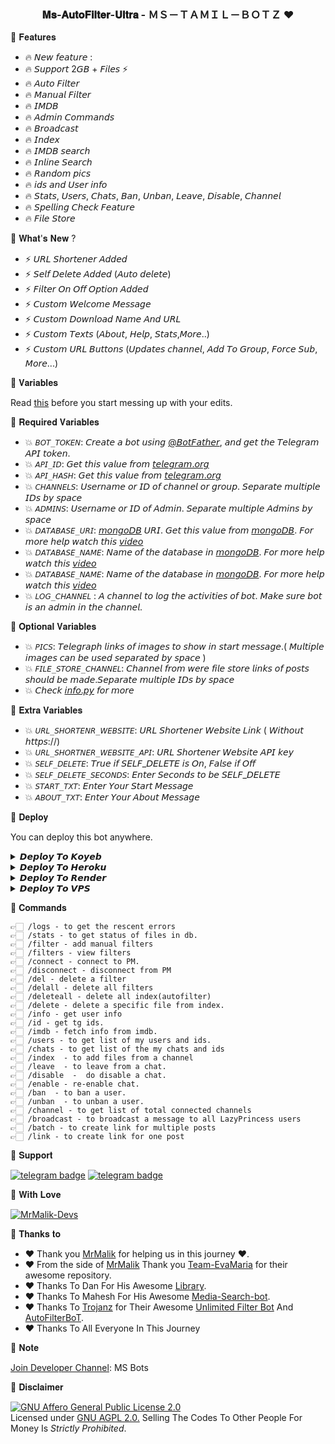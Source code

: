 <h3 align="center">
  <b> 𝐌𝐬-𝐀𝐮𝐭𝐨𝐅𝐢𝐥𝐭𝐞𝐫-𝐔𝐥𝐭𝐫𝐚 - ＭＳ－ＴＡＭＩＬ－ＢＯＴＺ ❤️</b>
</h3>


🌟 𝐅𝐞𝐚𝐭𝐮𝐫𝐞𝐬

 - 🔥 𝘕𝘦𝘸 𝘧𝘦𝘢𝘵𝘶𝘳𝘦 : 
 - 🔥 𝘚𝘶𝘱𝘱𝘰𝘳𝘵 2𝘎𝘉 + 𝘍𝘪𝘭𝘦𝘴 ⚡️ 
 - 🔥 𝘈𝘶𝘵𝘰 𝘍𝘪𝘭𝘵𝘦𝘳 
 - 🔥 𝘔𝘢𝘯𝘶𝘢𝘭 𝘍𝘪𝘭𝘵𝘦𝘳 
 - 🔥 𝘐𝘔𝘋𝘉 
 - 🔥 𝘈𝘥𝘮𝘪𝘯 𝘊𝘰𝘮𝘮𝘢𝘯𝘥𝘴 
 - 🔥 𝘉𝘳𝘰𝘢𝘥𝘤𝘢𝘴𝘵 
 - 🔥 𝘐𝘯𝘥𝘦𝘹 
 - 🔥 𝘐𝘔𝘋𝘉 𝘴𝘦𝘢𝘳𝘤𝘩 
 - 🔥 𝘐𝘯𝘭𝘪𝘯𝘦 𝘚𝘦𝘢𝘳𝘤𝘩 
 - 🔥 𝘙𝘢𝘯𝘥𝘰𝘮 𝘱𝘪𝘤𝘴 
 - 🔥 𝘪𝘥𝘴 𝘢𝘯𝘥 𝘜𝘴𝘦𝘳 𝘪𝘯𝘧𝘰 
 - 🔥 𝘚𝘵𝘢𝘵𝘴, 𝘜𝘴𝘦𝘳𝘴, 𝘊𝘩𝘢𝘵𝘴, 𝘉𝘢𝘯, 𝘜𝘯𝘣𝘢𝘯, 𝘓𝘦𝘢𝘷𝘦, 𝘋𝘪𝘴𝘢𝘣𝘭𝘦, 𝘊𝘩𝘢𝘯𝘯𝘦𝘭 
 - 🔥 𝘚𝘱𝘦𝘭𝘭𝘪𝘯𝘨 𝘊𝘩𝘦𝘤𝘬 𝘍𝘦𝘢𝘵𝘶𝘳𝘦 
 - 🔥 𝘍𝘪𝘭𝘦 𝘚𝘵𝘰𝘳𝘦

🌟 𝐖𝐡𝐚𝐭'𝐬 𝐍𝐞𝐰 ?

 - ⚡️ 𝘜𝘙𝘓 𝘚𝘩𝘰𝘳𝘵𝘦𝘯𝘦𝘳 𝘈𝘥𝘥𝘦𝘥 
 - ⚡️ 𝘚𝘦𝘭𝘧 𝘋𝘦𝘭𝘦𝘵𝘦 𝘈𝘥𝘥𝘦𝘥 (𝘈𝘶𝘵𝘰 𝘥𝘦𝘭𝘦𝘵𝘦) 
 - ⚡️ 𝘍𝘪𝘭𝘵𝘦𝘳 𝘖𝘯 𝘖𝘧𝘧 𝘖𝘱𝘵𝘪𝘰𝘯 𝘈𝘥𝘥𝘦𝘥 
 - ⚡️ 𝘊𝘶𝘴𝘵𝘰𝘮 𝘞𝘦𝘭𝘤𝘰𝘮𝘦 𝘔𝘦𝘴𝘴𝘢𝘨𝘦 
 - ⚡️ 𝘊𝘶𝘴𝘵𝘰𝘮 𝘋𝘰𝘸𝘯𝘭𝘰𝘢𝘥 𝘕𝘢𝘮𝘦 𝘈𝘯𝘥 𝘜𝘙𝘓 
 - ⚡️ 𝘊𝘶𝘴𝘵𝘰𝘮 𝘛𝘦𝘹𝘵𝘴 (𝘈𝘣𝘰𝘶𝘵, 𝘏𝘦𝘭𝘱, 𝘚𝘵𝘢𝘵𝘴,𝘔𝘰𝘳𝘦..) 
 - ⚡️ 𝘊𝘶𝘴𝘵𝘰𝘮 𝘜𝘙𝘓 𝘉𝘶𝘵𝘵𝘰𝘯𝘴 (𝘜𝘱𝘥𝘢𝘵𝘦𝘴 𝘤𝘩𝘢𝘯𝘯𝘦𝘭, 𝘈𝘥𝘥 𝘛𝘰 𝘎𝘳𝘰𝘶𝘱, 𝘍𝘰𝘳𝘤𝘦 𝘚𝘶𝘣, 𝘔𝘰𝘳𝘦...)

🌟 𝐕𝐚𝐫𝐢𝐚𝐛𝐥𝐞𝐬

Read [this](https://telegram.dog/sources_cods) before you start messing up with your edits.

🌟 𝐑𝐞𝐪𝐮𝐢𝐫𝐞𝐝 𝐕𝐚𝐫𝐢𝐚𝐛𝐥𝐞𝐬

* 💥 `𝘉𝘖𝘛_𝘛𝘖𝘒𝘌𝘕`: 𝘊𝘳𝘦𝘢𝘵𝘦 𝘢 𝘣𝘰𝘵 𝘶𝘴𝘪𝘯𝘨 [@𝘉𝘰𝘵𝘍𝘢𝘵𝘩𝘦𝘳](𝘩𝘵𝘵𝘱𝘴://𝘵𝘦𝘭𝘦𝘨𝘳𝘢𝘮.𝘥𝘰𝘨/𝘉𝘰𝘵𝘍𝘢𝘵𝘩𝘦𝘳), 𝘢𝘯𝘥 𝘨𝘦𝘵 𝘵𝘩𝘦 𝘛𝘦𝘭𝘦𝘨𝘳𝘢𝘮 𝘈𝘗𝘐 𝘵𝘰𝘬𝘦𝘯. 
* 💥 `𝘈𝘗𝘐_𝘐𝘋`: 𝘎𝘦𝘵 𝘵𝘩𝘪𝘴 𝘷𝘢𝘭𝘶𝘦 𝘧𝘳𝘰𝘮 [𝘵𝘦𝘭𝘦𝘨𝘳𝘢𝘮.𝘰𝘳𝘨](𝘩𝘵𝘵𝘱𝘴://𝘮𝘺.𝘵𝘦𝘭𝘦𝘨𝘳𝘢𝘮.𝘰𝘳𝘨/𝘢𝘱𝘱𝘴) 
* 💥 `𝘈𝘗𝘐_𝘏𝘈𝘚𝘏`: 𝘎𝘦𝘵 𝘵𝘩𝘪𝘴 𝘷𝘢𝘭𝘶𝘦 𝘧𝘳𝘰𝘮 [𝘵𝘦𝘭𝘦𝘨𝘳𝘢𝘮.𝘰𝘳𝘨](𝘩𝘵𝘵𝘱𝘴://𝘮𝘺.𝘵𝘦𝘭𝘦𝘨𝘳𝘢𝘮.𝘰𝘳𝘨/𝘢𝘱𝘱𝘴)  
* 💥 `𝘊𝘏𝘈𝘕𝘕𝘌𝘓𝘚`: 𝘜𝘴𝘦𝘳𝘯𝘢𝘮𝘦 𝘰𝘳 𝘐𝘋 𝘰𝘧 𝘤𝘩𝘢𝘯𝘯𝘦𝘭 𝘰𝘳 𝘨𝘳𝘰𝘶𝘱. 𝘚𝘦𝘱𝘢𝘳𝘢𝘵𝘦 𝘮𝘶𝘭𝘵𝘪𝘱𝘭𝘦 𝘐𝘋𝘴 𝘣𝘺 𝘴𝘱𝘢𝘤𝘦  
* 💥 `𝘈𝘋𝘔𝘐𝘕𝘚`: 𝘜𝘴𝘦𝘳𝘯𝘢𝘮𝘦 𝘰𝘳 𝘐𝘋 𝘰𝘧 𝘈𝘥𝘮𝘪𝘯. 𝘚𝘦𝘱𝘢𝘳𝘢𝘵𝘦 𝘮𝘶𝘭𝘵𝘪𝘱𝘭𝘦 𝘈𝘥𝘮𝘪𝘯𝘴 𝘣𝘺 𝘴𝘱𝘢𝘤𝘦  
* 💥 `𝘋𝘈𝘛𝘈𝘉𝘈𝘚𝘌_𝘜𝘙𝘐`: [𝘮𝘰𝘯𝘨𝘰𝘋𝘉](𝘩𝘵𝘵𝘱𝘴://𝘸𝘸𝘸.𝘮𝘰𝘯𝘨𝘰𝘥𝘣.𝘤𝘰𝘮) 𝘜𝘙𝘐. 𝘎𝘦𝘵 𝘵𝘩𝘪𝘴 𝘷𝘢𝘭𝘶𝘦 𝘧𝘳𝘰𝘮 [𝘮𝘰𝘯𝘨𝘰𝘋𝘉](𝘩𝘵𝘵𝘱𝘴://𝘸𝘸𝘸.𝘮𝘰𝘯𝘨𝘰𝘥𝘣.𝘤𝘰𝘮). 𝘍𝘰𝘳 𝘮𝘰𝘳𝘦 𝘩𝘦𝘭𝘱 𝘸𝘢𝘵𝘤𝘩 𝘵𝘩𝘪𝘴 [𝘷𝘪𝘥𝘦𝘰](𝘩𝘵𝘵𝘱𝘴://𝘺𝘰𝘶𝘵𝘶.𝘣𝘦/𝘩9𝘘𝘫𝘚𝘚𝘮𝘬5𝘵𝘸)  
* 💥 `𝘋𝘈𝘛𝘈𝘉𝘈𝘚𝘌_𝘕𝘈𝘔𝘌`: 𝘕𝘢𝘮𝘦 𝘰𝘧 𝘵𝘩𝘦 𝘥𝘢𝘵𝘢𝘣𝘢𝘴𝘦 𝘪𝘯 [𝘮𝘰𝘯𝘨𝘰𝘋𝘉](𝘩𝘵𝘵𝘱𝘴://𝘸𝘸𝘸.𝘮𝘰𝘯𝘨𝘰𝘥𝘣.𝘤𝘰𝘮). 𝘍𝘰𝘳 𝘮𝘰𝘳𝘦 𝘩𝘦𝘭𝘱 𝘸𝘢𝘵𝘤𝘩 𝘵𝘩𝘪𝘴 [𝘷𝘪𝘥𝘦𝘰](𝘩𝘵𝘵𝘱𝘴://𝘺𝘰𝘶𝘵𝘶.𝘣𝘦/𝘩9𝘘𝘫𝘚𝘚𝘮𝘬5𝘵𝘸)  
* 💥 `𝘋𝘈𝘛𝘈𝘉𝘈𝘚𝘌_𝘕𝘈𝘔𝘌`: 𝘕𝘢𝘮𝘦 𝘰𝘧 𝘵𝘩𝘦 𝘥𝘢𝘵𝘢𝘣𝘢𝘴𝘦 𝘪𝘯 [𝘮𝘰𝘯𝘨𝘰𝘋𝘉](𝘩𝘵𝘵𝘱𝘴://𝘸𝘸𝘸.𝘮𝘰𝘯𝘨𝘰𝘥𝘣.𝘤𝘰𝘮). 𝘍𝘰𝘳 𝘮𝘰𝘳𝘦 𝘩𝘦𝘭𝘱 𝘸𝘢𝘵𝘤𝘩 𝘵𝘩𝘪𝘴 [𝘷𝘪𝘥𝘦𝘰](𝘩𝘵𝘵𝘱𝘴://𝘺𝘰𝘶𝘵𝘶.𝘣𝘦/𝘩9𝘘𝘫𝘚𝘚𝘮𝘬5𝘵𝘸)  
* 💥 `𝘓𝘖𝘎_𝘊𝘏𝘈𝘕𝘕𝘌𝘓` : 𝘈 𝘤𝘩𝘢𝘯𝘯𝘦𝘭 𝘵𝘰 𝘭𝘰𝘨 𝘵𝘩𝘦 𝘢𝘤𝘵𝘪𝘷𝘪𝘵𝘪𝘦𝘴 𝘰𝘧 𝘣𝘰𝘵. 𝘔𝘢𝘬𝘦 𝘴𝘶𝘳𝘦 𝘣𝘰𝘵 𝘪𝘴 𝘢𝘯 𝘢𝘥𝘮𝘪𝘯 𝘪𝘯 𝘵𝘩𝘦 𝘤𝘩𝘢𝘯𝘯𝘦𝘭.

🌟 𝐎𝐩𝐭𝐢𝐨𝐧𝐚𝐥 𝐕𝐚𝐫𝐢𝐚𝐛𝐥𝐞𝐬

* 💥 `𝘗𝘐𝘊𝘚`: 𝘛𝘦𝘭𝘦𝘨𝘳𝘢𝘱𝘩 𝘭𝘪𝘯𝘬𝘴 𝘰𝘧 𝘪𝘮𝘢𝘨𝘦𝘴 𝘵𝘰 𝘴𝘩𝘰𝘸 𝘪𝘯 𝘴𝘵𝘢𝘳𝘵 𝘮𝘦𝘴𝘴𝘢𝘨𝘦.( 𝘔𝘶𝘭𝘵𝘪𝘱𝘭𝘦 𝘪𝘮𝘢𝘨𝘦𝘴 𝘤𝘢𝘯 𝘣𝘦 𝘶𝘴𝘦𝘥 𝘴𝘦𝘱𝘢𝘳𝘢𝘵𝘦𝘥 𝘣𝘺 𝘴𝘱𝘢𝘤𝘦 )  
* 💥 `𝘍𝘐𝘓𝘌_𝘚𝘛𝘖𝘙𝘌_𝘊𝘏𝘈𝘕𝘕𝘌𝘓`: 𝘊𝘩𝘢𝘯𝘯𝘦𝘭 𝘧𝘳𝘰𝘮 𝘸𝘦𝘳𝘦 𝘧𝘪𝘭𝘦 𝘴𝘵𝘰𝘳𝘦 𝘭𝘪𝘯𝘬𝘴 𝘰𝘧 𝘱𝘰𝘴𝘵𝘴 𝘴𝘩𝘰𝘶𝘭𝘥 𝘣𝘦 𝘮𝘢𝘥𝘦.𝘚𝘦𝘱𝘢𝘳𝘢𝘵𝘦 𝘮𝘶𝘭𝘵𝘪𝘱𝘭𝘦 𝘐𝘋𝘴 𝘣𝘺 𝘴𝘱𝘢𝘤𝘦  
* 💥 𝘊𝘩𝘦𝘤𝘬 [𝘪𝘯𝘧𝘰.𝘱𝘺](𝘩𝘵𝘵𝘱𝘴://𝘨𝘪𝘵𝘩𝘶𝘣.𝘤𝘰𝘮/𝘈𝘔-𝘙𝘖𝘉𝘖𝘛𝘚/𝘈𝘥𝘷𝘈𝘯𝘶𝘳𝘢𝘨/𝘣𝘭𝘰𝘣/𝘮𝘢𝘪𝘯/𝘪𝘯𝘧𝘰.𝘱𝘺) 𝘧𝘰𝘳 𝘮𝘰𝘳𝘦

🌟 𝐄𝐱𝐭𝐫𝐚 𝐕𝐚𝐫𝐢𝐚𝐛𝐥𝐞𝐬

* 💥 `𝘜𝘙𝘓_𝘚𝘏𝘖𝘙𝘛𝘌𝘕𝘙_𝘞𝘌𝘉𝘚𝘐𝘛𝘌`: 𝘜𝘙𝘓 𝘚𝘩𝘰𝘳𝘵𝘦𝘯𝘦𝘳 𝘞𝘦𝘣𝘴𝘪𝘵𝘦 𝘓𝘪𝘯𝘬 ( 𝘞𝘪𝘵𝘩𝘰𝘶𝘵 𝘩𝘵𝘵𝘱𝘴://)  
* 💥 `𝘜𝘙𝘓_𝘚𝘏𝘖𝘙𝘛𝘕𝘌𝘙_𝘞𝘌𝘉𝘚𝘐𝘛𝘌_𝘈𝘗𝘐`: 𝘜𝘙𝘓 𝘚𝘩𝘰𝘳𝘵𝘦𝘯𝘦𝘳 𝘞𝘦𝘣𝘴𝘪𝘵𝘦 𝘈𝘗𝘐 𝘬𝘦𝘺  
* 💥 `𝘚𝘌𝘓𝘍_𝘋𝘌𝘓𝘌𝘛𝘌`: 𝘛𝘳𝘶𝘦 𝘪𝘧 𝘚𝘌𝘓𝘍_𝘋𝘌𝘓𝘌𝘛𝘌 𝘪𝘴 𝘖𝘯, 𝘍𝘢𝘭𝘴𝘦 𝘪𝘧 𝘖𝘧𝘧  
* 💥 `𝘚𝘌𝘓𝘍_𝘋𝘌𝘓𝘌𝘛𝘌_𝘚𝘌𝘊𝘖𝘕𝘋𝘚`: 𝘌𝘯𝘵𝘦𝘳 𝘚𝘦𝘤𝘰𝘯𝘥𝘴 𝘵𝘰 𝘣𝘦 𝘚𝘌𝘓𝘍_𝘋𝘌𝘓𝘌𝘛𝘌   
* 💥 `𝘚𝘛𝘈𝘙𝘛_𝘛𝘟𝘛`: 𝘌𝘯𝘵𝘦𝘳 𝘠𝘰𝘶𝘳 𝘚𝘵𝘢𝘳𝘵 𝘔𝘦𝘴𝘴𝘢𝘨𝘦  
* 💥 `𝘈𝘉𝘖𝘜𝘛_𝘛𝘟𝘛`: 𝘌𝘯𝘵𝘦𝘳 𝘠𝘰𝘶𝘳 𝘈𝘣𝘰𝘶𝘵 𝘔𝘦𝘴𝘴𝘢𝘨𝘦


🌟 𝐃𝐞𝐩𝐥𝐨𝐲

You can deploy this bot anywhere.

<details><summary>𝘿𝙚𝙥𝙡𝙤𝙮 𝙏𝙤 𝙆𝙤𝙮𝙚𝙗</summary>
<p>
<br>
<a target="_blank" href="https://app.koyeb.com/deploy?type=git&repository=github.com/mrmalikoffl/MsFilmFactoryV2&branch=master&name=MsFilmFactory_Bot"><img alt="Deploy to Koyeb" src="https://binbashbanana.github.io/deploy-buttons/buttons/remade/koyeb.svg"></a>
</p>
</details>

<details><summary>𝘿𝙚𝙥𝙡𝙤𝙮 𝙏𝙤 𝙃𝙚𝙧𝙤𝙠𝙪</summary>
<p>
<br>
<a href="https://heroku.com/deploy?template=https://github.com/mrmalikoffl/MsFilmFactoryV2">
  <img src="https://www.herokucdn.com/deploy/button.svg" alt="Deploy">
</a>
</p>
</details>

<details><summary>𝘿𝙚𝙥𝙡𝙤𝙮 𝙏𝙤 𝙍𝙚𝙣𝙙𝙚𝙧</summary>
<p>
<br>
<a href="https://dashboard.render.com/select-repo?type=web">
  <img src="https://render.com/images/deploy-to-render-button.svg" alt="deploy-to-render">
</a>
</p>
</details>

<details><summary>𝘿𝙚𝙥𝙡𝙤𝙮 𝙏𝙤 𝙑𝙋𝙎</summary>
<p>
<pre>
git clone https://github.com/mrmalikoffl/MsFilmFactoryV2
# Install Packages
pip3 install -U -r requirements.txt
Edit info.py with variables as given below then run bot
python3 bot.py
</pre>
</p>
</details>


🌟 𝐂𝐨𝐦𝐦𝐚𝐧𝐝𝐬
```
👉🏻 /logs - to get the rescent errors
👉🏻 /stats - to get status of files in db.
👉🏻 /filter - add manual filters
👉🏻 /filters - view filters
👉🏻 /connect - connect to PM.
👉🏻 /disconnect - disconnect from PM
👉🏻 /del - delete a filter
👉🏻 /delall - delete all filters
👉🏻 /deleteall - delete all index(autofilter)
👉🏻 /delete - delete a specific file from index.
👉🏻 /info - get user info
👉🏻 /id - get tg ids.
👉🏻 /imdb - fetch info from imdb.
👉🏻 /users - to get list of my users and ids.
👉🏻 /chats - to get list of the my chats and ids 
👉🏻 /index  - to add files from a channel
👉🏻 /leave  - to leave from a chat.
👉🏻 /disable  -  do disable a chat.
👉🏻 /enable - re-enable chat.
👉🏻 /ban  - to ban a user.
👉🏻 /unban  - to unban a user.
👉🏻 /channel - to get list of total connected channels
👉🏻 /broadcast - to broadcast a message to all LazyPrincess users
👉🏻 /batch - to create link for multiple posts
👉🏻 /link - to create link for one post
```
🌟 𝐒𝐮𝐩𝐩𝐨𝐫𝐭

[![telegram badge](https://img.shields.io/badge/Telegram-Group-30302f?style=flat&logo=telegram)](https://t.me/+n7PyxeUCLGQwMTA1)
[![telegram badge](https://img.shields.io/badge/Telegram-Developer-30302f?style=flat&logo=telegram)](https://telegram.dog/mrmalik_offl)

🌟 𝐖𝐢𝐭𝐡 𝐋𝐨𝐯𝐞

[![MrMalik-Devs](https://img.shields.io/static/v1?label=MrMalik&message=devs&color=critical)](https://telegram.dog/mrmalik_offl)


🌟 𝐓𝐡𝐚𝐧𝐤𝐬 𝐭𝐨
 
 - ❤️ Thank you [MrMalik](https://github.com/mrmalikoffl) for helping us in this journey ❤️.
 - ❤️ From the side of [MrMalik](https://github.com/mrmalikoffl) Thank you [Team-EvaMaria](https://github.com/EvamariaTG) for their awesome repository.
 - ❤️ Thanks To Dan For His Awesome [Library](https://github.com/pyrogram/pyrogram).
 - ❤️ Thanks To Mahesh For His Awesome [Media-Search-bot](https://github.com/Mahesh0253/Media-Search-bot).
 - ❤️ Thanks To [Trojanz](https://github.com/trojanzhex) for Their Awesome [Unlimited Filter Bot](https://github.com/TroJanzHEX/Unlimited-Filter-Bot) And [AutoFilterBoT](https://github.com/trojanzhex/auto-filter-bot).
 - ❤️ Thanks To All Everyone In This Journey

🌟 𝐍𝐨𝐭𝐞

[Join Developer Channel](https://t.me/+rN9QCFgIihgyZWM1): MS Bots

🌟 𝐃𝐢𝐬𝐜𝐥𝐚𝐢𝐦𝐞𝐫

[![GNU Affero General Public License 2.0](https://www.gnu.org/graphics/agplv3-155x51.png)](https://www.gnu.org/licenses/agpl-3.0.en.html#header)    
Licensed under [GNU AGPL 2.0.](https://github.com/mrmalikoffl/MsFilmFactoryV2/blob/main/LICENSE)
Selling The Codes To Other People For Money Is *Strictly Prohibited*.
